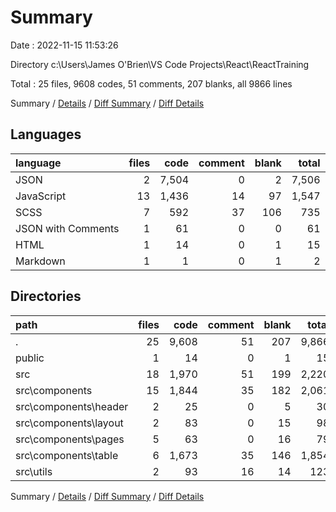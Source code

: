 # Summary

Date : 2022-11-15 11:53:26

Directory c:\\Users\\James O'Brien\\VS Code Projects\\React\\ReactTraining

Total : 25 files,  9608 codes, 51 comments, 207 blanks, all 9866 lines

Summary / [Details](details.md) / [Diff Summary](diff.md) / [Diff Details](diff-details.md)

## Languages
| language | files | code | comment | blank | total |
| :--- | ---: | ---: | ---: | ---: | ---: |
| JSON | 2 | 7,504 | 0 | 2 | 7,506 |
| JavaScript | 13 | 1,436 | 14 | 97 | 1,547 |
| SCSS | 7 | 592 | 37 | 106 | 735 |
| JSON with Comments | 1 | 61 | 0 | 0 | 61 |
| HTML | 1 | 14 | 0 | 1 | 15 |
| Markdown | 1 | 1 | 0 | 1 | 2 |

## Directories
| path | files | code | comment | blank | total |
| :--- | ---: | ---: | ---: | ---: | ---: |
| . | 25 | 9,608 | 51 | 207 | 9,866 |
| public | 1 | 14 | 0 | 1 | 15 |
| src | 18 | 1,970 | 51 | 199 | 2,220 |
| src\\components | 15 | 1,844 | 35 | 182 | 2,061 |
| src\\components\\header | 2 | 25 | 0 | 5 | 30 |
| src\\components\\layout | 2 | 83 | 0 | 15 | 98 |
| src\\components\\pages | 5 | 63 | 0 | 16 | 79 |
| src\\components\\table | 6 | 1,673 | 35 | 146 | 1,854 |
| src\\utils | 2 | 93 | 16 | 14 | 123 |

Summary / [Details](details.md) / [Diff Summary](diff.md) / [Diff Details](diff-details.md)